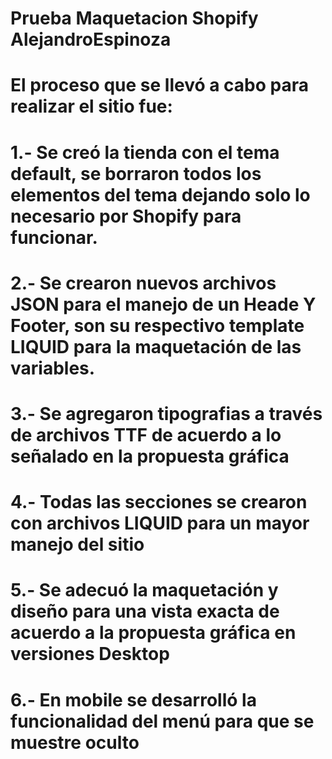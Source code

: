 # Prueba Maquetacion Shopify AlejandroEspinoza

# El proceso que se llevó a cabo para realizar el sitio fue:

# 1.- Se creó la tienda con el tema default, se borraron todos los elementos del tema dejando solo lo necesario por Shopify para funcionar.
# 2.- Se crearon nuevos archivos JSON para el manejo de un Heade Y Footer, son su respectivo template LIQUID para la maquetación de las variables.
# 3.- Se agregaron tipografias a través de archivos TTF de acuerdo a lo señalado en la propuesta gráfica
# 4.- Todas las secciones se crearon con archivos LIQUID para un mayor manejo del sitio
# 5.- Se adecuó la maquetación y diseño para una vista exacta de acuerdo a la propuesta gráfica en versiones Desktop
# 6.- En mobile se desarrolló la funcionalidad del menú para que se muestre oculto
